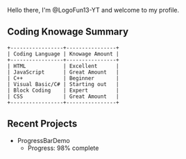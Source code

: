 <!---
LogoFun13-YT/LogoFun13-YT is a ✨ special ✨ repository because its `README.md` (this file) appears on your GitHub profile.
You can click the Preview link to take a look at your changes.
--->
Hello there, I'm @LogoFun13-YT and welcome to my profile.

## Coding Knowage Summary
```
+-----------------+----------------+
| Coding Language | Knowage Amount |
+-----------------+----------------+
| HTML            | Excellent      |
| JavaScript      | Great Amount   |
| C++             | Beginner       |
| Visual Basic/C# | Starting out   |
| Block Coding    | Expert         |
| CSS             | Great Amount   |
+-----------------+----------------+
```

## Recent Projects
- ProgressBarDemo
  - Progress: 98% complete
